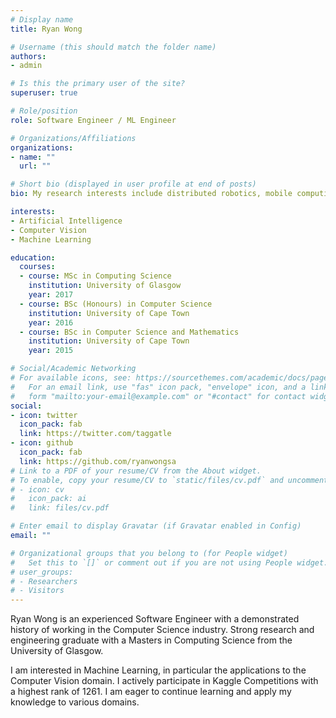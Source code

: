 ```yaml
---
# Display name
title: Ryan Wong

# Username (this should match the folder name)
authors:
- admin

# Is this the primary user of the site?
superuser: true

# Role/position
role: Software Engineer / ML Engineer

# Organizations/Affiliations
organizations:
- name: ""
  url: ""

# Short bio (displayed in user profile at end of posts)
bio: My research interests include distributed robotics, mobile computing and programmable matter.

interests:
- Artificial Intelligence
- Computer Vision
- Machine Learning

education:
  courses:
  - course: MSc in Computing Science
    institution: University of Glasgow
    year: 2017
  - course: BSc (Honours) in Computer Science
    institution: University of Cape Town
    year: 2016
  - course: BSc in Computer Science and Mathematics
    institution: University of Cape Town
    year: 2015

# Social/Academic Networking
# For available icons, see: https://sourcethemes.com/academic/docs/page-builder/#icons
#   For an email link, use "fas" icon pack, "envelope" icon, and a link in the
#   form "mailto:your-email@example.com" or "#contact" for contact widget.
social:
- icon: twitter
  icon_pack: fab
  link: https://twitter.com/taggatle
- icon: github
  icon_pack: fab
  link: https://github.com/ryanwongsa
# Link to a PDF of your resume/CV from the About widget.
# To enable, copy your resume/CV to `static/files/cv.pdf` and uncomment the lines below.
# - icon: cv
#   icon_pack: ai
#   link: files/cv.pdf

# Enter email to display Gravatar (if Gravatar enabled in Config)
email: ""

# Organizational groups that you belong to (for People widget)
#   Set this to `[]` or comment out if you are not using People widget.
# user_groups:
# - Researchers
# - Visitors
---
```


Ryan Wong is an experienced Software Engineer with a demonstrated history of working in the Computer Science industry. Strong research and engineering graduate with a Masters in Computing Science from the University of Glasgow.

I am interested in Machine Learning, in particular the applications to the Computer Vision domain. I actively participate in Kaggle Competitions with a highest rank of 1261. I am eager to continue learning and apply my knowledge to various domains.
